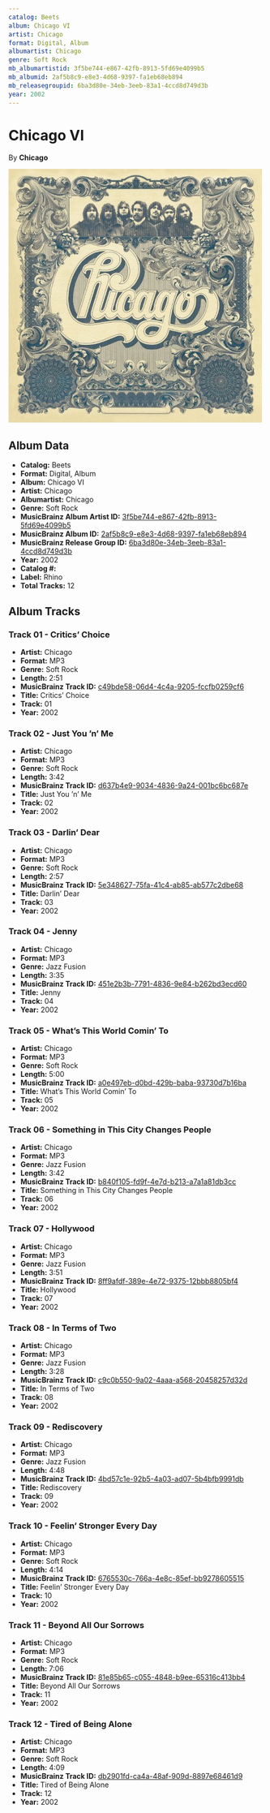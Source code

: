```yaml
---
catalog: Beets
album: Chicago VI
artist: Chicago
format: Digital, Album
albumartist: Chicago
genre: Soft Rock
mb_albumartistid: 3f5be744-e867-42fb-8913-5fd69e4099b5
mb_albumid: 2af5b8c9-e8e3-4d68-9397-fa1eb68eb894
mb_releasegroupid: 6ba3d80e-34eb-3eeb-83a1-4ccd8d749d3b
year: 2002
---
```


# Chicago VI

By **Chicago**

![](../../assets/beetscovers/Chicago-Chicago_VI.jpg)

## Album Data

- **Catalog:** Beets
- **Format:** Digital, Album
- **Album:** Chicago VI
- **Artist:** Chicago
- **Albumartist:** Chicago
- **Genre:** Soft Rock
- **MusicBrainz Album Artist ID:** [3f5be744-e867-42fb-8913-5fd69e4099b5](https://musicbrainz.org/artist/3f5be744-e867-42fb-8913-5fd69e4099b5)
- **MusicBrainz Album ID:** [2af5b8c9-e8e3-4d68-9397-fa1eb68eb894](https://musicbrainz.org/release/2af5b8c9-e8e3-4d68-9397-fa1eb68eb894)
- **MusicBrainz Release Group ID:** [6ba3d80e-34eb-3eeb-83a1-4ccd8d749d3b](https://musicbrainz.org/release-group/6ba3d80e-34eb-3eeb-83a1-4ccd8d749d3b)
- **Year:** 2002
- **Catalog #:** 
- **Label:** Rhino
- **Total Tracks:** 12

## Album Tracks

### Track 01 - Critics’ Choice

- **Artist:** Chicago
- **Format:** MP3
- **Genre:** Soft Rock
- **Length:** 2:51
- **MusicBrainz Track ID:** [c49bde58-06d4-4c4a-9205-fccfb0259cf6](https://musicbrainz.org/recording/c49bde58-06d4-4c4a-9205-fccfb0259cf6)
- **Title:** Critics’ Choice
- **Track:** 01
- **Year:** 2002

### Track 02 - Just You ’n’ Me

- **Artist:** Chicago
- **Format:** MP3
- **Genre:** Soft Rock
- **Length:** 3:42
- **MusicBrainz Track ID:** [d637b4e9-9034-4836-9a24-001bc6bc687e](https://musicbrainz.org/recording/d637b4e9-9034-4836-9a24-001bc6bc687e)
- **Title:** Just You ’n’ Me
- **Track:** 02
- **Year:** 2002

### Track 03 - Darlin’ Dear

- **Artist:** Chicago
- **Format:** MP3
- **Genre:** Soft Rock
- **Length:** 2:57
- **MusicBrainz Track ID:** [5e348627-75fa-41c4-ab85-ab577c2dbe68](https://musicbrainz.org/recording/5e348627-75fa-41c4-ab85-ab577c2dbe68)
- **Title:** Darlin’ Dear
- **Track:** 03
- **Year:** 2002

### Track 04 - Jenny

- **Artist:** Chicago
- **Format:** MP3
- **Genre:** Jazz Fusion
- **Length:** 3:35
- **MusicBrainz Track ID:** [451e2b3b-7791-4836-9e84-b262bd3ecd60](https://musicbrainz.org/recording/451e2b3b-7791-4836-9e84-b262bd3ecd60)
- **Title:** Jenny
- **Track:** 04
- **Year:** 2002

### Track 05 - What’s This World Comin’ To

- **Artist:** Chicago
- **Format:** MP3
- **Genre:** Soft Rock
- **Length:** 5:00
- **MusicBrainz Track ID:** [a0e497eb-d0bd-429b-baba-93730d7b16ba](https://musicbrainz.org/recording/a0e497eb-d0bd-429b-baba-93730d7b16ba)
- **Title:** What’s This World Comin’ To
- **Track:** 05
- **Year:** 2002

### Track 06 - Something in This City Changes People

- **Artist:** Chicago
- **Format:** MP3
- **Genre:** Jazz Fusion
- **Length:** 3:42
- **MusicBrainz Track ID:** [b840f105-fd9f-4e7d-b213-a7a1a81db3cc](https://musicbrainz.org/recording/b840f105-fd9f-4e7d-b213-a7a1a81db3cc)
- **Title:** Something in This City Changes People
- **Track:** 06
- **Year:** 2002

### Track 07 - Hollywood

- **Artist:** Chicago
- **Format:** MP3
- **Genre:** Jazz Fusion
- **Length:** 3:51
- **MusicBrainz Track ID:** [8ff9afdf-389e-4e72-9375-12bbb8805bf4](https://musicbrainz.org/recording/8ff9afdf-389e-4e72-9375-12bbb8805bf4)
- **Title:** Hollywood
- **Track:** 07
- **Year:** 2002

### Track 08 - In Terms of Two

- **Artist:** Chicago
- **Format:** MP3
- **Genre:** Jazz Fusion
- **Length:** 3:28
- **MusicBrainz Track ID:** [c9c0b550-9a02-4aaa-a568-20458257d32d](https://musicbrainz.org/recording/c9c0b550-9a02-4aaa-a568-20458257d32d)
- **Title:** In Terms of Two
- **Track:** 08
- **Year:** 2002

### Track 09 - Rediscovery

- **Artist:** Chicago
- **Format:** MP3
- **Genre:** Jazz Fusion
- **Length:** 4:48
- **MusicBrainz Track ID:** [4bd57c1e-92b5-4a03-ad07-5b4bfb9991db](https://musicbrainz.org/recording/4bd57c1e-92b5-4a03-ad07-5b4bfb9991db)
- **Title:** Rediscovery
- **Track:** 09
- **Year:** 2002

### Track 10 - Feelin’ Stronger Every Day

- **Artist:** Chicago
- **Format:** MP3
- **Genre:** Soft Rock
- **Length:** 4:14
- **MusicBrainz Track ID:** [6765530c-766a-4e8c-85ef-bb9278605515](https://musicbrainz.org/recording/6765530c-766a-4e8c-85ef-bb9278605515)
- **Title:** Feelin’ Stronger Every Day
- **Track:** 10
- **Year:** 2002

### Track 11 - Beyond All Our Sorrows

- **Artist:** Chicago
- **Format:** MP3
- **Genre:** Soft Rock
- **Length:** 7:06
- **MusicBrainz Track ID:** [81e85b65-c055-4848-b9ee-65316c413bb4](https://musicbrainz.org/recording/81e85b65-c055-4848-b9ee-65316c413bb4)
- **Title:** Beyond All Our Sorrows
- **Track:** 11
- **Year:** 2002

### Track 12 - Tired of Being Alone

- **Artist:** Chicago
- **Format:** MP3
- **Genre:** Soft Rock
- **Length:** 4:09
- **MusicBrainz Track ID:** [db2901fd-ca4a-48af-909d-8897e68461d9](https://musicbrainz.org/recording/db2901fd-ca4a-48af-909d-8897e68461d9)
- **Title:** Tired of Being Alone
- **Track:** 12
- **Year:** 2002


